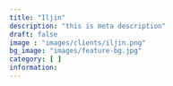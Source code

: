 ```yaml
---
title: "Iljin"
description: "this is meta description"
draft: false
image : "images/clients/iljin.png"
bg_image: "images/feature-bg.jpg"
category: [ ]
information:
---
```


